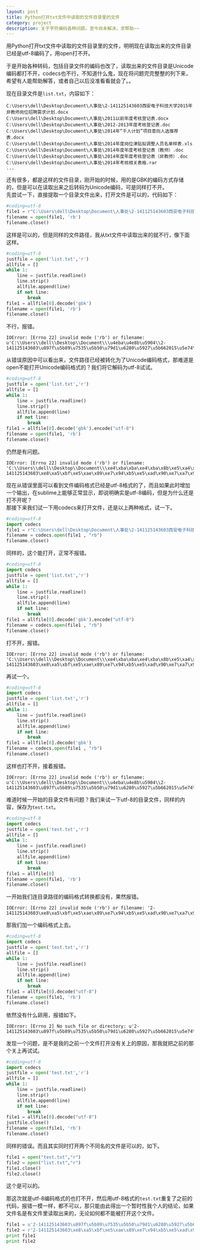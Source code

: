 ```yaml
---
layout: post
title: Python打开txt文件中读取的文件目录里的文件
category: project
description: 关于字符编码各种问题，至今尚未解决，求帮助~~
---
```


用Python打开txt文件中读取的文件目录里的文件，明明现在读取出来的文件目录已经是utf-8编码了，用open打不开。

于是开始各种转码，包括目录文件的编码也改了，读取出来的文件目录是Unicode编码都打不开，codecs也不行，不知道什么鬼，现在将问题完完整整的列下来，希望有人能帮助解答，或者自己以后没准看看就会了。。

现在目录文件是`list.txt`，内容如下：  

```
C:\Users\dell\Desktop\Document\人事处\2-141125143603西安电子科技大学2015年非教师岗位招聘需求计划.docx   
C:\Users\dell\Desktop\Document\人事处\2011以前年度考核登记表.docx   
C:\Users\dell\Desktop\Document\人事处\2012-2013年度考核登记表.doc   
C:\Users\dell\Desktop\Document\人事处\2014年“千人计划”项目意向人选推荐表.docx   
C:\Users\dell\Desktop\Document\人事处\2014年度岗位津贴拟调整人员名单样表.xls   
C:\Users\dell\Desktop\Document\人事处\2014年度年度考核登记表（教师）.doc   
C:\Users\dell\Desktop\Document\人事处\2014年度年度考核登记表（非教师）.doc   
C:\Users\dell\Desktop\Document\人事处\2014年考核相关表格.rar   
...   
```

还有很多，都是这样的文件目录，刚开始的时候，用的是GBK的编码方式存储的，但是可以在读取出来之后转码为Unicode编码，可是同样打不开。  
先尝试一下，直接提取一个目录文件出来，打开文件是可以的，代码如下：  

```python
#coding=utf-8
file1 = r"C:\Users\dell\Desktop\Document\人事处\2-141125143603西安电子科技大学2015年非教师岗位招聘需求计划.docx".decode("utf-8")
filename = open(file1, 'rb')
filename.close()
```
这样是可以的，但是同样的文件路径，我从txt文件中读取出来的就不行，像下面这样。
```python
#coding=utf-8
justfile = open('list.txt','r')
allfile = []
while 1:
	line = justfile.readline()
	line.strip()
	allfile.append(line)
	if not line:
		break
file1 = allfile[0].decode('gbk')
filename = open(file1, 'rb')
filename.close()
```

不行，报错。   

```
IOError: [Errno 22] invalid mode ('rb') or filename: u'C:\\Users\\dell\\Desktop\\Document\\\u4eba\u4e8b\u5904\\2-141125143603\u897f\u5b89\u7535\u5b50\u79d1\u6280\u5927\u5b662015\u5e74\u975e\u6559\u5e08\u5c97\u4f4d\u62db\u8058\u9700\u6c42\u8ba1\u5212.docx\n'
```

从错误原因中可以看出来，文件路径已经被转化为了Unicode编码格式，那难道是open不能打开Unicode编码格式的？我们将它解码为utf-8试试。   

```python
#coding=utf-8
justfile = open('list.txt','r')
allfile = []
while 1:
	line = justfile.readline()
	line.strip()
	allfile.append(line)
	if not line:
		break
file1 = allfile[0].decode('gbk').encode("utf-8")
filename = open(file1, 'rb')
filename.close()
```

仍然是有问题。   

```
IOError: [Errno 22] invalid mode ('rb') or filename: 'C:\\Users\\dell\\Desktop\\Document\\\xe4\xba\xba\xe4\xba\x8b\xe5\xa4\x84\\2-141125143603\xe8\xa5\xbf\xe5\xae\x89\xe7\x94\xb5\xe5\xad\x90\xe7\xa7\x91\xe6\x8a\x80\xe5\xa4\xa7\xe5\xad\xa62015\xe5\xb9\xb4\xe9\x9d\x9e\xe6\x95\x99\xe5\xb8\x88\xe5\xb2\x97\xe4\xbd\x8d\xe6\x8b\x9b\xe8\x81\x98\xe9\x9c\x80\xe6\xb1\x82\xe8\xae\xa1\xe5\x88\x92.docx\n'
```

现在从错误里面可以看到文件编码格式已经是utf-8格式的了，而且如果此时增加一个输出，在sublime上能够正常显示，即说明确实是utf-8编码，但是为什么还是打不开呢？   
那接下来我们试一下用codecs来打开文件，还是以上两种格式，试一下。   

```python
#coding=utf-8
import codecs
file1 = r"C:\Users\dell\Desktop\Document\人事处\2-141125143603西安电子科技大学2015年非教师岗位招聘需求计划.docx".decode("utf-8")
filename = codecs.open(file1 , "rb")
filename.close()
```

同样的，这个能打开，正常不报错。   

```python
#coding=utf-8
import codecs
justfile = open('list.txt','r')
allfile = []
while 1:
	line = justfile.readline()
	line.strip()
	allfile.append(line)
	if not line:
		break
file1 = allfile[0].decode('gbk').encode("utf-8")
filename = codecs.open(file1 , "rb")
filename.close()
```

打不开，报错。   

```
IOError: [Errno 22] invalid mode ('rb') or filename: 'C:\\Users\\dell\\Desktop\\Document\\\xe4\xba\xba\xe4\xba\x8b\xe5\xa4\x84\\2-141125143603\xe8\xa5\xbf\xe5\xae\x89\xe7\x94\xb5\xe5\xad\x90\xe7\xa7\x91\xe6\x8a\x80\xe5\xa4\xa7\xe5\xad\xa62015\xe5\xb9\xb4\xe9\x9d\x9e\xe6\x95\x99\xe5\xb8\x88\xe5\xb2\x97\xe4\xbd\x8d\xe6\x8b\x9b\xe8\x81\x98\xe9\x9c\x80\xe6\xb1\x82\xe8\xae\xa1\xe5\x88\x92.docx\n'
```

再试一个。   

```python
#coding=utf-8
import codecs
justfile = open('list.txt','r')
allfile = []
while 1:
	line = justfile.readline()
	line.strip()
	allfile.append(line)
	if not line:
		break
file1 = allfile[0].decode('gbk')
filename = codecs.open(file1 , "rb")
filename.close()
```

这样也打不开，接着报错。   

```
IOError: [Errno 22] invalid mode ('rb') or filename: u'C:\\Users\\dell\\Desktop\\Document\\\u4eba\u4e8b\u5904\\2-141125143603\u897f\u5b89\u7535\u5b50\u79d1\u6280\u5927\u5b662015\u5e74\u975e\u6559\u5e08\u5c97\u4f4d\u62db\u8058\u9700\u6c42\u8ba1\u5212.docx\n'
```

难道时候一开始的目录文件有问题？我们来试一下utf-8的目录文件，同样的内容，保存为`test.txt`。   

```python
#coding=utf-8
import codecs
justfile = open('test.txt','r')
allfile = []
while 1:
	line = justfile.readline()
	line.strip()
	allfile.append(line)
	if not line:
		break
file1 = allfile[0]
filename = open(file1, 'rb')
filename.close()
```

一开始我们连目录路径的编码格式转换都没有，果然报错。   

```
IOError: [Errno 22] invalid mode ('rb') or filename: '2-141125143603\xe8\xa5\xbf\xe5\xae\x89\xe7\x94\xb5\xe5\xad\x90\xe7\xa7\x91\xe6\x8a\x80\xe5\xa4\xa7\xe5\xad\xa62015\xe5\xb9\xb4\xe9\x9d\x9e\xe6\x95\x99\xe5\xb8\x88\xe5\xb2\x97\xe4\xbd\x8d\xe6\x8b\x9b\xe8\x81\x98\xe9\x9c\x80\xe6\xb1\x82\xe8\xae\xa1\xe5\x88\x92.docx'
```

那我们加一个编码格式上去。   

```python
#coding=utf-8
import codecs
justfile = open('test.txt','r')
allfile = []
while 1:
	line = justfile.readline()
	line.strip()
	allfile.append(line)
	if not line:
		break
file1 = allfile[0].decode("utf-8")
filename = open(file1, 'rb')
filename.close()
```

依然没有什么卵用，报错如下。   

```
IOError: [Errno 2] No such file or directory: u'2-141125143603\u897f\u5b89\u7535\u5b50\u79d1\u6280\u5927\u5b662015\u5e74\u975e\u6559\u5e08\u5c97\u4f4d\u62db\u8058\u9700\u6c42\u8ba1\u5212.docx'
```

发现一个问题，是不是我的之前一个文件打开没有关上的原因，那我就把之前的那个关上再试试。   

```python
#coding=utf-8
import codecs
justfile = open('test.txt','r')
allfile = []
while 1:
	line = justfile.readline()
	line.strip()
	allfile.append(line)
	if not line:
		break
file1 = allfile[0].decode("utf-8")
justfile.close()
filename = open(file1, 'rb')
filename.close()
```

同样的错误。而且其实同时打开两个不同名的文件是可以的，如下。   

```python
file1 = open("test.txt","r")
file2 = open("list.txt","r")
file1.close()
file2.close()
```

这个是可以的。   

那这次就是utf-8编码格式的也打不开，然后用utf-8格式的`test.txt`重复了之前的代码，报错一模一样，都不可以，那只能由此得出一个暂时性我个人的结论，如果文件名是有文件里读取出来的，无论如何都不能被打开这个文件。  

```python
file1 = u'2-141125143603\u897f\u5b89\u7535\u5b50\u79d1\u6280\u5927\u5b662015\u5e74\u975e\u6559\u5e08\u5c97\u4f4d\u62db\u8058\u9700\u6c42\u8ba1\u5212.docx'.encode("utf-8")
file2 = r'2-141125143603\xe8\xa5\xbf\xe5\xae\x89\xe7\x94\xb5\xe5\xad\x90\xe7\xa7\x91\xe6\x8a\x80\xe5\xa4\xa7\xe5\xad\xa62015\xe5\xb9\xb4\xe9\x9d\x9e\xe6\x95\x99\xe5\xb8\x88\xe5\xb2\x97\xe4\xbd\x8d\xe6\x8b\x9b\xe8\x81\x98\xe9\x9c\x80\xe6\xb1\x82\xe8\xae\xa1\xe5\x88\x92.docx'.decode("utf-8")
print file1
print file2
```

